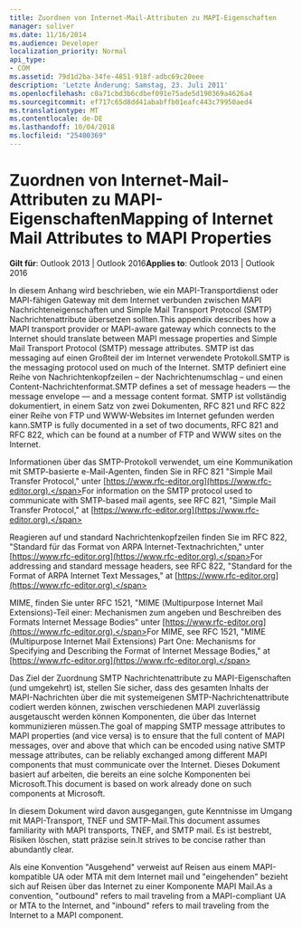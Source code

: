 ```yaml
---
title: Zuordnen von Internet-Mail-Attributen zu MAPI-Eigenschaften
manager: soliver
ms.date: 11/16/2014
ms.audience: Developer
localization_priority: Normal
api_type:
- COM
ms.assetid: 79d1d2ba-34fe-4851-918f-adbc69c20eee
description: 'Letzte Änderung: Samstag, 23. Juli 2011'
ms.openlocfilehash: c0a71cbd3b6cdbef091e75ade5d190369a4626a4
ms.sourcegitcommit: ef717c65d8dd41ababffb01eafc443c79950aed4
ms.translationtype: MT
ms.contentlocale: de-DE
ms.lasthandoff: 10/04/2018
ms.locfileid: "25400369"
---
```

# <a name="mapping-of-internet-mail-attributes-to-mapi-properties"></a><span data-ttu-id="750ca-103">Zuordnen von Internet-Mail-Attributen zu MAPI-Eigenschaften</span><span class="sxs-lookup"><span data-stu-id="750ca-103">Mapping of Internet Mail Attributes to MAPI Properties</span></span>

  
  
<span data-ttu-id="750ca-104">**Gilt für**: Outlook 2013 | Outlook 2016</span><span class="sxs-lookup"><span data-stu-id="750ca-104">**Applies to**: Outlook 2013 | Outlook 2016</span></span> 
  
<span data-ttu-id="750ca-105">In diesem Anhang wird beschrieben, wie ein MAPI-Transportdienst oder MAPI-fähigen Gateway mit dem Internet verbunden zwischen MAPI Nachrichteneigenschaften und Simple Mail Transport Protocol (SMTP) Nachrichtenattribute übersetzen sollten.</span><span class="sxs-lookup"><span data-stu-id="750ca-105">This appendix describes how a MAPI transport provider or MAPI-aware gateway which connects to the Internet should translate between MAPI message properties and Simple Mail Transport Protocol (SMTP) message attributes.</span></span> <span data-ttu-id="750ca-106">SMTP ist das messaging auf einen Großteil der im Internet verwendete Protokoll.</span><span class="sxs-lookup"><span data-stu-id="750ca-106">SMTP is the messaging protocol used on much of the Internet.</span></span> <span data-ttu-id="750ca-107">SMTP definiert eine Reihe von Nachrichtenkopfzeilen – der Nachrichtenumschlag – und einen Content-Nachrichtenformat.</span><span class="sxs-lookup"><span data-stu-id="750ca-107">SMTP defines a set of message headers — the message envelope — and a message content format.</span></span> <span data-ttu-id="750ca-108">SMTP ist vollständig dokumentiert, in einem Satz von zwei Dokumenten, RFC 821 und RFC 822 einer Reihe von FTP und WWW-Websites im Internet gefunden werden kann.</span><span class="sxs-lookup"><span data-stu-id="750ca-108">SMTP is fully documented in a set of two documents, RFC 821 and RFC 822, which can be found at a number of FTP and WWW sites on the Internet.</span></span>
  
<span data-ttu-id="750ca-109">Informationen über das SMTP-Protokoll verwendet, um eine Kommunikation mit SMTP-basierte e-Mail-Agenten, finden Sie in RFC 821 "Simple Mail Transfer Protocol," unter [https://www.rfc-editor.org](https://www.rfc-editor.org).</span><span class="sxs-lookup"><span data-stu-id="750ca-109">For information on the SMTP protocol used to communicate with SMTP-based mail agents, see RFC 821, "Simple Mail Transfer Protocol," at [https://www.rfc-editor.org](https://www.rfc-editor.org).</span></span>
  
<span data-ttu-id="750ca-110">Reagieren auf und standard Nachrichtenkopfzeilen finden Sie im RFC 822, "Standard für das Format von ARPA Internet-Textnachrichten," unter [https://www.rfc-editor.org](https://www.rfc-editor.org).</span><span class="sxs-lookup"><span data-stu-id="750ca-110">For addressing and standard message headers, see RFC 822, "Standard for the Format of ARPA Internet Text Messages," at [https://www.rfc-editor.org](https://www.rfc-editor.org).</span></span>
  
<span data-ttu-id="750ca-111">MIME, finden Sie unter RFC 1521, "MIME (Multipurpose Internet Mail Extensions)-Teil einer: Mechanismen zum angeben und Beschreiben des Formats Internet Message Bodies" unter [https://www.rfc-editor.org](https://www.rfc-editor.org).</span><span class="sxs-lookup"><span data-stu-id="750ca-111">For MIME, see RFC 1521, "MIME (Multipurpose Internet Mail Extensions) Part One: Mechanisms for Specifying and Describing the Format of Internet Message Bodies," at [https://www.rfc-editor.org](https://www.rfc-editor.org).</span></span>
  
<span data-ttu-id="750ca-112">Das Ziel der Zuordnung SMTP Nachrichtenattribute zu MAPI-Eigenschaften (und umgekehrt) ist, stellen Sie sicher, dass des gesamten Inhalts der MAPI-Nachrichten über die mit systemeigenen SMTP-Nachrichtenattribute codiert werden können, zwischen verschiedenen MAPI zuverlässig ausgetauscht werden können Komponenten, die über das Internet kommunizieren müssen.</span><span class="sxs-lookup"><span data-stu-id="750ca-112">The goal of mapping SMTP message attributes to MAPI properties (and vice versa) is to ensure that the full content of MAPI messages, over and above that which can be encoded using native SMTP message attributes, can be reliably exchanged among different MAPI components that must communicate over the Internet.</span></span> <span data-ttu-id="750ca-113">Dieses Dokument basiert auf arbeiten, die bereits an eine solche Komponenten bei Microsoft.</span><span class="sxs-lookup"><span data-stu-id="750ca-113">This document is based on work already done on such components at Microsoft.</span></span> 
  
<span data-ttu-id="750ca-114">In diesem Dokument wird davon ausgegangen, gute Kenntnisse im Umgang mit MAPI-Transport, TNEF und SMTP-Mail.</span><span class="sxs-lookup"><span data-stu-id="750ca-114">This document assumes familiarity with MAPI transports, TNEF, and SMTP mail.</span></span> <span data-ttu-id="750ca-115">Es ist bestrebt, Risiken löschen, statt präzise sein.</span><span class="sxs-lookup"><span data-stu-id="750ca-115">It strives to be concise rather than abundantly clear.</span></span>
  
<span data-ttu-id="750ca-116">Als eine Konvention "Ausgehend" verweist auf Reisen aus einem MAPI-kompatible UA oder MTA mit dem Internet mail und "eingehenden" bezieht sich auf Reisen über das Internet zu einer Komponente MAPI Mail.</span><span class="sxs-lookup"><span data-stu-id="750ca-116">As a convention, "outbound" refers to mail traveling from a MAPI-compliant UA or MTA to the Internet, and "inbound" refers to mail traveling from the Internet to a MAPI component.</span></span>
  

